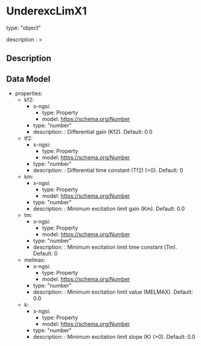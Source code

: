 # UnderexcLimX1
type: "object"
description : >
## Description


## Data Model
  - properties:
    - kf2:
      - x-ngsi:
        - type: Property
        - model: https://schema.org/Number
      - type: "number"
      - description: : Differential gain (Kf2). Default: 0.0
    - tf2:
      - x-ngsi:
        - type: Property
        - model: https://schema.org/Number
      - type: "number"
      - description: : Differential time constant (Tf2) (>0). Default: 0
    - km:
      - x-ngsi:
        - type: Property
        - model: https://schema.org/Number
      - type: "number"
      - description: : Minimum excitation limit gain (Km). Default: 0.0
    - tm:
      - x-ngsi:
        - type: Property
        - model: https://schema.org/Number
      - type: "number"
      - description: : Minimum excitation limit time constant (Tm). Default: 0
    - melmax:
      - x-ngsi:
        - type: Property
        - model: https://schema.org/Number
      - type: "number"
      - description: : Minimum excitation limit value (MELMAX). Default: 0.0
    - k:
      - x-ngsi:
        - type: Property
        - model: https://schema.org/Number
      - type: "number"
      - description: : Minimum excitation limit slope (K) (>0). Default: 0.0
